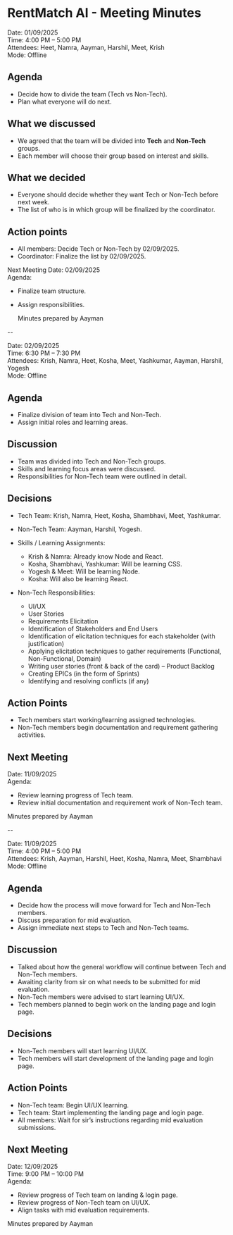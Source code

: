 # RentMatch AI - Meeting Minutes  

Date: 01/09/2025  
Time: 4:00 PM – 5:00 PM  
Attendees: Heet, Namra, Aayman, Harshil, Meet, Krish  
Mode: Offline  

## Agenda
- Decide how to divide the team (Tech vs Non-Tech).  
- Plan what everyone will do next.  

## What we discussed
- We agreed that the team will be divided into **Tech** and **Non-Tech** groups.  
- Each member will choose their group based on interest and skills.  

## What we decided
- Everyone should decide whether they want Tech or Non-Tech before next week.  
- The list of who is in which group will be finalized by the coordinator.  

## Action points
- All members: Decide Tech or Non-Tech by 02/09/2025.  
- Coordinator: Finalize the list by 02/09/2025.  

 Next Meeting
Date: 02/09/2025  
Agenda:  
- Finalize team structure.  
- Assign responsibilities.

  Minutes prepared by Aayman

--

Date: 02/09/2025  
Time: 6:30 PM – 7:30 PM  
Attendees: Krish, Namra, Heet, Kosha, Meet, Yashkumar, Aayman, Harshil, Yogesh  
Mode: Offline  

## Agenda
- Finalize division of team into Tech and Non-Tech.  
- Assign initial roles and learning areas.  

## Discussion
- Team was divided into Tech and Non-Tech groups.  
- Skills and learning focus areas were discussed.  
- Responsibilities for Non-Tech team were outlined in detail.  

## Decisions
- Tech Team: Krish, Namra, Heet, Kosha, Shambhavi, Meet, Yashkumar.  
- Non-Tech Team: Aayman, Harshil, Yogesh.  
- Skills / Learning Assignments:  
  - Krish & Namra: Already know Node and React.  
  - Kosha, Shambhavi, Yashkumar: Will be learning CSS.  
  - Yogesh & Meet: Will be learning Node.  
  - Kosha: Will also be learning React.  

- Non-Tech Responsibilities:  
  - UI/UX  
  - User Stories  
  - Requirements Elicitation  
  - Identification of Stakeholders and End Users  
  - Identification of elicitation techniques for each stakeholder (with justification)  
  - Applying elicitation techniques to gather requirements (Functional, Non-Functional, Domain)  
  - Writing user stories (front & back of the card) – Product Backlog  
  - Creating EPICs (in the form of Sprints)  
  - Identifying and resolving conflicts (if any)  

## Action Points
- Tech members start working/learning assigned technologies.  
- Non-Tech members begin documentation and requirement gathering activities.  

## Next Meeting
Date: 11/09/2025  
Agenda:  
- Review learning progress of Tech team.  
- Review initial documentation and requirement work of Non-Tech team.  

Minutes prepared by Aayman  

--                                  

Date: 11/09/2025  
Time: 4:00 PM – 5:00 PM  
Attendees: Krish, Aayman, Harshil, Heet, Kosha, Namra, Meet, Shambhavi  
Mode: Offline  

## Agenda
- Decide how the process will move forward for Tech and Non-Tech members.  
- Discuss preparation for mid evaluation.  
- Assign immediate next steps to Tech and Non-Tech teams.  

## Discussion
- Talked about how the general workflow will continue between Tech and Non-Tech members.  
- Awaiting clarity from sir on what needs to be submitted for mid evaluation.  
- Non-Tech members were advised to start learning UI/UX.  
- Tech members planned to begin work on the landing page and login page.  

## Decisions
- Non-Tech members will start learning UI/UX.  
- Tech members will start development of the landing page and login page.  

## Action Points
- Non-Tech team: Begin UI/UX learning.  
- Tech team: Start implementing the landing page and login page.  
- All members: Wait for sir’s instructions regarding mid evaluation submissions.  

## Next Meeting
Date: 12/09/2025  
Time: 9:00 PM – 10:00 PM  
Agenda:  
- Review progress of Tech team on landing & login page.  
- Review progress of Non-Tech team on UI/UX.  
- Align tasks with mid evaluation requirements.  

Minutes prepared by Aayman  


  
